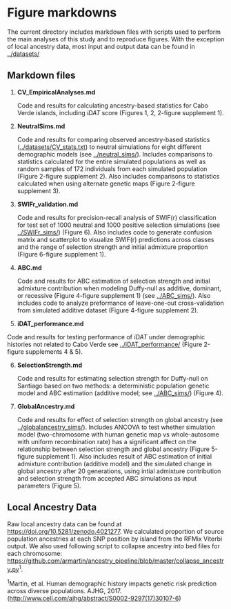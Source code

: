 # Figure markdowns

The current directory includes markdown files with scripts used to perform the main analyses of this study and to reproduce figures. With the exception of local ancestry data, most input and output data can be found in [../datasets/](../datasets/)

## Markdown files

1. **CV_EmpiricalAnalyses.md**
  
    Code and results for calculating ancestry-based statistics for Cabo Verde islands, including _iDAT_ score (Figures 1, 2, 2-figure supplement 1).

2. **NeutralSims.md**
  
    Code and results for comparing observed ancestry-based statistics ([../datasets/CV_stats.txt](../datasets/CV_stats.txt)) to neutral simulations for eight different demographic models (see [../neutral_sims/](../neutral_sims/)). Includes comparisons to statistics calculated for the entire simulated populations as well as random samples of 172 individuals from each simulated population (Figure 2-figure supplement 2). Also includes comparisons to statistics calculated when using alternate genetic maps (Figure 2-figure supplement 3).

3. **SWIFr_validation.md**
  
    Code and results for precision-recall analysis of SWIF(r) classification for test set of 1000 neutral and 1000 positive selection simulations (see [../SWIFr_sims/](../SWIFr_sims/)) (Figure 6). Also includes code to generate confusion matrix and scatterplot to visualize SWIF(r) predictions across classes and the range of selection strength and initial admixture proportion (Figure 6-figure supplement 1).

4. **ABC.md**

    Code and results for ABC estimation of selection strength and initial admixture contribution when modeling Duffy-null as additive, dominant, or recessive (Figure 4-figure supplement 1) (see [../ABC_sims/](../ABC_sims/)). Also includes code to analyze preformance of leave-one-out cross-validation from simulated additive dataset (Figure 4-figure supplement 2).

5. **iDAT_performance.md**

  Code and results for testing performance of _iDAT_ under demographic histories not related to Cabo Verde see [../iDAT_performance/](../iDAT_performance/) (Figure 2-figure supplements 4 & 5).

6. **SelectionStrength.md**
  
    Code and results for estimating selection strength for Duffy-null on Santiago based on two methods: a deterministic population genetic model and ABC estimation (additive model; see [../ABC_sims/](../ABC_sims/)) (Figure 4).
  
5. **GlobalAncestry.md**
  
    Code and results for effect of selection strength on global ancestry (see [../globalancestry_sims/](../globalancestry_sims/)). Includes ANCOVA to test whether simulation model (two-chromosome with human genetic map vs whole-autosome with uniform recombination rate) has a significant affect on the relationship between selection strength and global ancestry (Figure 5-figure supplement 1). Also includes result of ABC estimation of initial admixture contribution (additive model) and the simulated change in global ancestry after 20 generations, using intial admixture contribution and selection strength from accepted ABC simulations as input parameters (Figure 5).
    
## Local Ancestry Data

Raw local ancestry data can be found at https://doi.org/10.5281/zenodo.4021277. We calculated proportion of source population ancestries at each SNP position by island from the RFMix Viterbi output. We also used following script to collapse ancestry into bed files for each chromosome: https://github.com/armartin/ancestry_pipeline/blob/master/collapse_ancestry.py<sup>1</sup>.

<sup>1</sup>Martin, et al. Human demographic history impacts genetic risk prediction across diverse populations. AJHG, 2017. (http://www.cell.com/ajhg/abstract/S0002-9297(17)30107-6)
